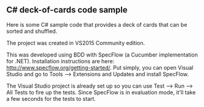 C# deck-of-cards code sample
----------------------------

Here is some C# sample code that provides a deck of cards that can be sorted and shuffled.

The project was created in VS2015 Community edition.

This was developed using BDD with SpecFlow (a Cucumber implementation for .NET).  Installation 
instructions are here: <http://www.specflow.org/getting-started/>.  Put simply, you can open
Visual Studio and go to Tools --> Extensions and Updates and install SpecFlow.  

The Visual Studio project is already set up so you can use Test --> Run --> All Tests to fire 
up the tests.  Since SpecFlow is in evaluation mode, it'll take a few seconds for the tests 
to start.
